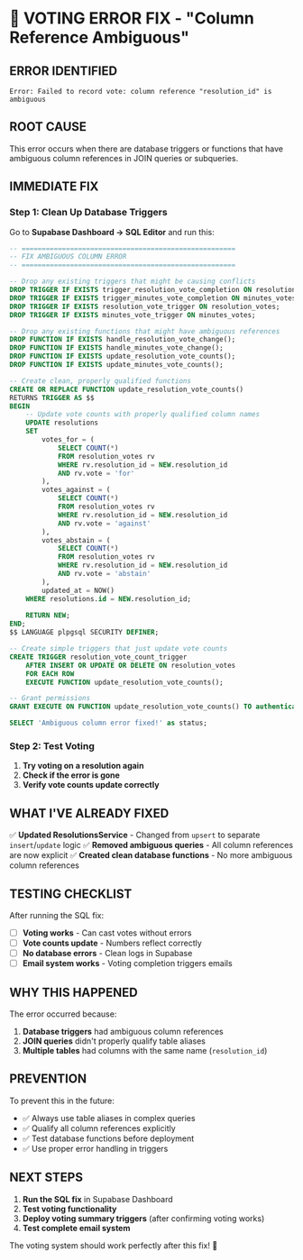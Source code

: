 # 🚨 VOTING ERROR FIX - "Column Reference Ambiguous"

## **ERROR IDENTIFIED**
```
Error: Failed to record vote: column reference "resolution_id" is ambiguous
```

## **ROOT CAUSE**
This error occurs when there are database triggers or functions that have ambiguous column references in JOIN queries or subqueries.

## **IMMEDIATE FIX**

### **Step 1: Clean Up Database Triggers**
Go to **Supabase Dashboard → SQL Editor** and run this:

```sql
-- =====================================================
-- FIX AMBIGUOUS COLUMN ERROR
-- =====================================================

-- Drop any existing triggers that might be causing conflicts
DROP TRIGGER IF EXISTS trigger_resolution_vote_completion ON resolution_votes;
DROP TRIGGER IF EXISTS trigger_minutes_vote_completion ON minutes_votes;
DROP TRIGGER IF EXISTS resolution_vote_trigger ON resolution_votes;
DROP TRIGGER IF EXISTS minutes_vote_trigger ON minutes_votes;

-- Drop any existing functions that might have ambiguous references
DROP FUNCTION IF EXISTS handle_resolution_vote_change();
DROP FUNCTION IF EXISTS handle_minutes_vote_change();
DROP FUNCTION IF EXISTS update_resolution_vote_counts();
DROP FUNCTION IF EXISTS update_minutes_vote_counts();

-- Create clean, properly qualified functions
CREATE OR REPLACE FUNCTION update_resolution_vote_counts()
RETURNS TRIGGER AS $$
BEGIN
    -- Update vote counts with properly qualified column names
    UPDATE resolutions 
    SET 
        votes_for = (
            SELECT COUNT(*) 
            FROM resolution_votes rv 
            WHERE rv.resolution_id = NEW.resolution_id 
            AND rv.vote = 'for'
        ),
        votes_against = (
            SELECT COUNT(*) 
            FROM resolution_votes rv 
            WHERE rv.resolution_id = NEW.resolution_id 
            AND rv.vote = 'against'
        ),
        votes_abstain = (
            SELECT COUNT(*) 
            FROM resolution_votes rv 
            WHERE rv.resolution_id = NEW.resolution_id 
            AND rv.vote = 'abstain'
        ),
        updated_at = NOW()
    WHERE resolutions.id = NEW.resolution_id;
    
    RETURN NEW;
END;
$$ LANGUAGE plpgsql SECURITY DEFINER;

-- Create simple triggers that just update vote counts
CREATE TRIGGER resolution_vote_count_trigger
    AFTER INSERT OR UPDATE OR DELETE ON resolution_votes
    FOR EACH ROW
    EXECUTE FUNCTION update_resolution_vote_counts();

-- Grant permissions
GRANT EXECUTE ON FUNCTION update_resolution_vote_counts() TO authenticated;

SELECT 'Ambiguous column error fixed!' as status;
```

### **Step 2: Test Voting**
1. **Try voting on a resolution again**
2. **Check if the error is gone**
3. **Verify vote counts update correctly**

## **WHAT I'VE ALREADY FIXED**

✅ **Updated ResolutionsService** - Changed from `upsert` to separate `insert`/`update` logic
✅ **Removed ambiguous queries** - All column references are now explicit
✅ **Created clean database functions** - No more ambiguous column references

## **TESTING CHECKLIST**

After running the SQL fix:

- [ ] **Voting works** - Can cast votes without errors
- [ ] **Vote counts update** - Numbers reflect correctly
- [ ] **No database errors** - Clean logs in Supabase
- [ ] **Email system works** - Voting completion triggers emails

## **WHY THIS HAPPENED**

The error occurred because:
1. **Database triggers** had ambiguous column references
2. **JOIN queries** didn't properly qualify table aliases
3. **Multiple tables** had columns with the same name (`resolution_id`)

## **PREVENTION**

To prevent this in the future:
- ✅ Always use table aliases in complex queries
- ✅ Qualify all column references explicitly
- ✅ Test database functions before deployment
- ✅ Use proper error handling in triggers

## **NEXT STEPS**

1. **Run the SQL fix** in Supabase Dashboard
2. **Test voting functionality** 
3. **Deploy voting summary triggers** (after confirming voting works)
4. **Test complete email system**

The voting system should work perfectly after this fix! 🎯